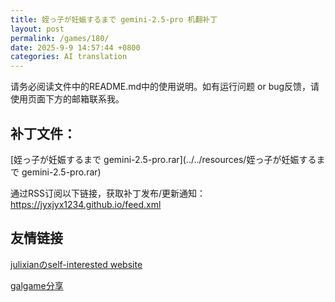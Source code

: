 ```yaml
---
title: 姪っ子が妊娠するまで gemini-2.5-pro 机翻补丁
layout: post
permalink: /games/180/
date: 2025-9-9 14:57:44 +0800
categories: AI translation
---
```



请务必阅读文件中的README.md中的使用说明。如有运行问题 or bug反馈，请使用页面下方的邮箱联系我。



## 补丁文件：

[姪っ子が妊娠するまで gemini-2.5-pro.rar](../../resources/姪っ子が妊娠するまで gemini-2.5-pro.rar)

 

通过RSS订阅以下链接，获取补丁发布/更新通知：https://jyxjyx1234.github.io/feed.xml

## 友情链接

[julixianのself-interested website](https://julixian-siw.worldsystem.top/) 

[galgame分享](https://t.me/galgpt)